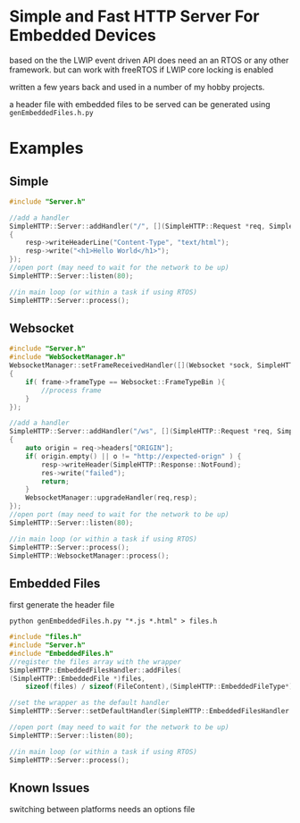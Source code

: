 # Simple and Fast HTTP Server For Embedded Devices
based on the the LWIP event driven API does need an an RTOS or any other framework.
but can work with freeRTOS if LWIP core locking is enabled

written a few years back and used in a number of my hobby projects.

a header file with embedded files to be served can be generated using
`genEmbeddedFiles.h.py`
# Examples #

## Simple ##

```cpp
#include "Server.h"

//add a handler
SimpleHTTP::Server::addHandler("/", [](SimpleHTTP::Request *req, SimpleHTTP::Response *resp)
{
    resp->writeHeaderLine("Content-Type", "text/html");
    resp->write("<h1>Hello World</h1>");
});
//open port (may need to wait for the network to be up)
SimpleHTTP::Server::listen(80);

//in main loop (or within a task if using RTOS)
SimpleHTTP::Server::process();
```

## Websocket ##


```cpp
#include "Server.h"
#include "WebSocketManager.h"
WebsocketManager::setFrameReceivedHandler([](Websocket *sock, SimpleHTTP::Websocket::Frame *frame)
{
    if( frame->frameType == Websocket::FrameTypeBin ){
        //process frame
    } 
});

//add a handler
SimpleHTTP::Server::addHandler("/ws", [](SimpleHTTP::Request *req, SimpleHTTP::Response *resp)
{
    auto origin = req->headers["ORIGIN"];
    if( origin.empty() || o != "http://expected-orign" ) {
        resp->writeHeader(SimpleHTTP::Response::NotFound);
        res->write("failed");
        return;
    }
    WebsocketManager::upgradeHandler(req,resp); 
});
//open port (may need to wait for the network to be up)
SimpleHTTP::Server::listen(80);

//in main loop (or within a task if using RTOS)
SimpleHTTP::Server::process();
SimpleHTTP::WebsocketManager::process();
```

## Embedded Files

first generate the header file

`python genEmbeddedFiles.h.py "*.js *.html" > files.h`

```cpp
#include "files.h"
#include "Server.h"
#include "EmbeddedFiles.h"
//register the files array with the wrapper
SimpleHTTP::EmbeddedFilesHandler::addFiles(
(SimpleHTTP::EmbeddedFile *)files,
    sizeof(files) / sizeof(FileContent),(SimpleHTTP::EmbeddedFileType*)filesType);

//set the wrapper as the default handler
SimpleHTTP::Server::setDefaultHandler(SimpleHTTP::EmbeddedFilesHandler::embeddedFilesHandler);

//open port (may need to wait for the network to be up)
SimpleHTTP::Server::listen(80);

//in main loop (or within a task if using RTOS)
SimpleHTTP::Server::process();
```
## Known Issues ##

switching between platforms needs an options file

